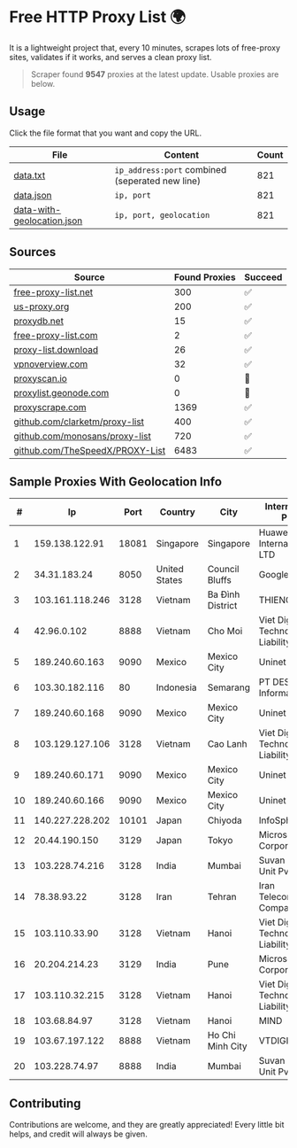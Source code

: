 
# Free HTTP Proxy List 🌍

It is a lightweight project that, every 10 minutes, scrapes lots of free-proxy sites, validates if it works, and serves a clean proxy list.


> Scraper found **9547** proxies at the latest update. Usable proxies are below.

## Usage

Click the file format that you want and copy the URL.


|File|Content|Count|
|----|-------|-----|
|[data.txt](https://raw.githubusercontent.com/themiralay/Proxy-List-World/master/data.txt)|`ip_address:port` combined (seperated new line)|821|
|[data.json](https://raw.githubusercontent.com/themiralay/Proxy-List-World/master/data.json)|`ip, port`|821|
|[data-with-geolocation.json](https://raw.githubusercontent.com/themiralay/Proxy-List-World/master/data-with-geolocation.json)|`ip, port, geolocation`|821|

## Sources

|Source|Found Proxies|Succeed|
|------|-------------|-------|
|[free-proxy-list.net](https://free-proxy-list.net)|300|✅|
|[us-proxy.org](https://www.us-proxy.org)|200|✅|
|[proxydb.net](http://proxydb.net)|15|✅|
|[free-proxy-list.com](https://free-proxy-list.com/?page=&port=&type%5B%5D=http&type%5B%5D=https&up_time=0&search=Search)|2|✅|
|[proxy-list.download](https://www.proxy-list.download/HTTP)|26|✅|
|[vpnoverview.com](https://vpnoverview.com/privacy/anonymous-browsing/free-proxy-servers)|32|✅|
|[proxyscan.io](https://www.proxyscan.io)|0|🚫|
|[proxylist.geonode.com](https://proxylist.geonode.com/api/proxy-list?limit=300&page=1&sort_by=lastChecked&sort_type=desc&protocols=http,https)|0|🚫|
|[proxyscrape.com](https://api.proxyscrape.com/v2/?request=displayproxies&protocol=http&timeout=10000&country=all&ssl=all&anonymity=all)|1369|✅|
|[github.com/clarketm/proxy-list](https://raw.githubusercontent.com/clarketm/proxy-list/master/proxy-list-raw.txt)|400|✅|
|[github.com/monosans/proxy-list](https://raw.githubusercontent.com/monosans/proxy-list/main/proxies/http.txt)|720|✅|
|[github.com/TheSpeedX/PROXY-List](https://raw.githubusercontent.com/TheSpeedX/PROXY-List/master/http.txt)|6483|✅|


## Sample Proxies With Geolocation Info

|#|Ip|Port|Country|City|Internet Service Provider|
|-|--|----|-------|----|-------------------------|
|1|159.138.122.91|18081|Singapore|Singapore|Huawei International Pte. LTD|
|2|34.31.183.24|8050|United States|Council Bluffs|Google LLC|
|3|103.161.118.246|3128|Vietnam|Ba Đình District|THIENCO|
|4|42.96.0.102|8888|Vietnam|Cho Moi|Viet Digital Technology Liability Company|
|5|189.240.60.163|9090|Mexico|Mexico City|Uninet S.A. de C.V.|
|6|103.30.182.116|80|Indonesia|Semarang|PT DES Teknologi Informasi|
|7|189.240.60.168|9090|Mexico|Mexico City|Uninet S.A. de C.V.|
|8|103.129.127.106|3128|Vietnam|Cao Lanh|Viet Digital Technology Liability Company|
|9|189.240.60.171|9090|Mexico|Mexico City|Uninet S.A. de C.V.|
|10|189.240.60.166|9090|Mexico|Mexico City|Uninet S.A. de C.V.|
|11|140.227.228.202|10101|Japan|Chiyoda|InfoSphere|
|12|20.44.190.150|3129|Japan|Tokyo|Microsoft Corporation|
|13|103.228.74.216|3128|India|Mumbai|Suvan Medi Care Unit Pvt Ltd|
|14|78.38.93.22|3128|Iran|Tehran|Iran Telecommunication Company PJS|
|15|103.110.33.90|3128|Vietnam|Hanoi|Viet Digital Technology Liability Company|
|16|20.204.214.23|3129|India|Pune|Microsoft Corporation|
|17|103.110.32.215|3128|Vietnam|Hanoi|Viet Digital Technology Liability Company|
|18|103.68.84.97|3128|Vietnam|Hanoi|MIND|
|19|103.67.197.122|8888|Vietnam|Ho Chi Minh City|VTDIGITAL|
|20|103.228.74.97|8888|India|Mumbai|Suvan Medi Care Unit Pvt Ltd|



## Contributing

Contributions are welcome, and they are greatly appreciated! Every
little bit helps, and credit will always be given.

